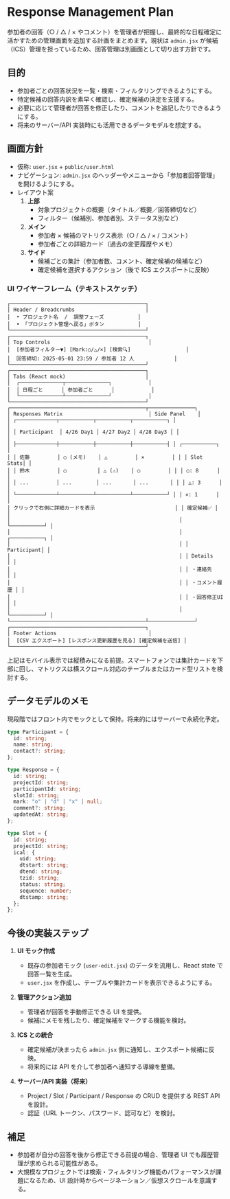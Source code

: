 # Response Management Plan

参加者の回答（○ / △ / × やコメント）を管理者が把握し、最終的な日程確定に活かすための管理画面を追加する計画をまとめます。現状は `admin.jsx` が候補（ICS）管理を担っているため、回答管理は別画面として切り出す方針です。

## 目的

- 参加者ごとの回答状況を一覧・検索・フィルタリングできるようにする。
- 特定候補の回答内訳を素早く確認し、確定候補の決定を支援する。
- 必要に応じて管理者が回答を修正したり、コメントを追記したりできるようにする。
- 将来のサーバー/API 実装時にも活用できるデータモデルを想定する。

## 画面方針

- 仮称: `user.jsx` + `public/user.html`
- ナビゲーション: `admin.jsx` のヘッダーやメニューから「参加者回答管理」を開けるようにする。
- レイアウト案
  1. **上部**  
     - 対象プロジェクトの概要（タイトル／概要／回答締切など）
     - フィルター（候補別、参加者別、ステータス別など）
  2. **メイン**  
     - 参加者 × 候補のマトリクス表示（○ / △ / × / コメント）
     - 参加者ごとの詳細カード（過去の変更履歴やメモ）
  3. **サイド**  
     - 候補ごとの集計（参加者数、コメント、確定候補の候補など）
     - 確定候補を選択するアクション（後で ICS エクスポートに反映）

### UI ワイヤーフレーム（テキストスケッチ）

```
┌────────────────────────────────────────────┐
│ Header / Breadcrumbs                       │
│  • プロジェクト名  /  調整フェーズ           │
│  • 「プロジェクト管理へ戻る」ボタン           │
└────────────────────────────────────────────┘
┌────────────────────────────────────────────┐
│ Top Controls                                │
│  [参加者フィルター▼] [Mark:○/△/×] [検索🔍]                  │
│  回答締切: 2025-05-01 23:59 / 参加者 12 人             │
└────────────────────────────────────────────┘
┌────────────────────────────────────────────┐
│ Tabs (React mock)                          │
│  ┌──────────────┬──────────────┐            │
│  │ 日程ごと      │ 参加者ごと      │            │
│  └──────────────┴──────────────┘            │
└────────────────────────────────────────────┘
┌────────────────────────────────────────────┬───────────────┐
│ Responses Matrix                            │ Side Panel    │
│ ┌─────────────┬───────────┬───────────┬───────────┐ │               │
│ │ Participant  │ 4/26 Day1 │ 4/27 Day2 │ 4/28 Day3 │ │               │
│ ├─────────────┼───────────┼───────────┼───────────┤ │ ┌───────────┐ │
│ │ 佐藤         │ ○ (メモ)    │ △         │ ×         │ │ │ Slot Stats│ │
│ │ 鈴木         │ ○          │ △ (⚠︎)    │ ○         │ │ │ ○: 8      │ │
│ │ ...         │ ...        │ ...       │ ...       │ │ │ △: 3      │ │
│ └─────────────┴───────────┴───────────┴───────────┘ │ │ ×: 1      │ │
│ クリックで右側に詳細カードを表示                          │ │ 確定候補✅ │ │
│                                                       │ └───────────┘ │
│                                                       │ ┌───────────┐ │
│                                                       │ │ Participant│ │
│                                                       │ │ Details   │ │
│                                                       │ │ ・連絡先    │ │
│                                                       │ │ ・コメント履歴 │ │
│                                                       │ │ ・回答修正UI │ │
│                                                       │ └───────────┘ │
└────────────────────────────────────────────┴───────────────┘
┌────────────────────────────────────────────┐
│ Footer Actions                              │
│  [CSV エクスポート] [レスポンス更新履歴を見る] [確定候補を送信] │
└────────────────────────────────────────────┘
```

上記はモバイル表示では縦積みになる前提。スマートフォンでは集計カードを下部に回し、マトリクスは横スクロール対応のテーブルまたはカード型リストを検討する。

## データモデルのメモ

現段階ではフロント内でモックとして保持。将来的にはサーバーで永続化予定。

```ts
type Participant = {
  id: string;
  name: string;
  contact?: string;
};

type Response = {
  id: string;
  projectId: string;
  participantId: string;
  slotId: string;
  mark: "o" | "d" | "x" | null;
  comment?: string;
  updatedAt: string;
};

type Slot = {
  id: string;
  projectId: string;
  ical: {
    uid: string;
    dtstart: string;
    dtend: string;
    tzid: string;
    status: string;
    sequence: number;
    dtstamp: string;
  };
};
```

## 今後の実装ステップ

1. **UI モック作成**  
   - 既存の参加者モック (`user-edit.jsx`) のデータを流用し、React state で回答一覧を生成。
   - `user.jsx` を作成し、テーブルや集計カードを表示できるようにする。

2. **管理アクション追加**  
   - 管理者が回答を手動修正できる UI を提供。
   - 候補にメモを残したり、確定候補をマークする機能を検討。

3. **ICS との統合**  
   - 確定候補が決まったら `admin.jsx` 側に通知し、エクスポート候補に反映。
   - 将来的には API を介して参加者へ通知する導線を整備。

4. **サーバー/API 実装（将来）**  
   - Project / Slot / Participant / Response の CRUD を提供する REST API を設計。
   - 認証（URL トークン、パスワード、認可など）を検討。

## 補足

- 参加者が自分の回答を後から修正できる前提の場合、管理者 UI でも履歴管理が求められる可能性がある。
- 大規模なプロジェクトでは検索・フィルタリング機能のパフォーマンスが課題になるため、UI 設計時からページネーション／仮想スクロールを意識する。
